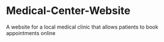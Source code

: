 # Medical-Center-Website
A website for a local medical clinic that allows patients to book appointments online
